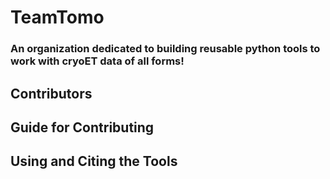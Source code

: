 # TeamTomo
### An organization dedicated to building reusable python tools to work with cryoET data of all forms!

## Contributors

## Guide for Contributing

## Using and Citing the Tools
